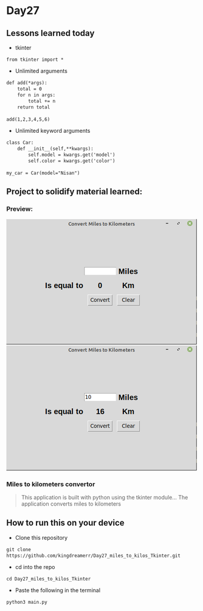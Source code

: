 # Day27



## Lessons learned today

- tkinter
```
from tkinter import *

```
- Unlimited arguments
```
def add(*args):
    total = 0
    for n in args:
        total += n
    return total

add(1,2,3,4,5,6)
```

- Unlimited keyword arguments

```
class Car: 
    def __init__(self,**kwargs):
        self.model = kwargs.get('model')
        self.color = kwargs.get('color')

my_car = Car(model="Nisan")
```

## Project to solidify material learned: 

### Preview:
![convert](./convert1.png)
![convert2](./convert2.png)



### Miles to kilometers convertor

> This application is built with python using the tkinter module... The application converts miles to kilometers

## How to run this on your device

- Clone this repository
```
git clone https://github.com/kingdreamerr/Day27_miles_to_kilos_Tkinter.git
```
- cd into the repo
```
cd Day27_miles_to_kilos_Tkinter
```

- Paste the following in the terminal 
```
python3 main.py
```